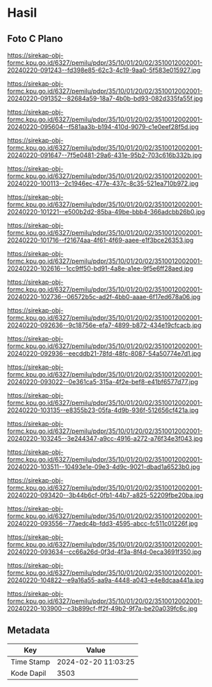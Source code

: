 # Hasil

## Foto C Plano

https://sirekap-obj-formc.kpu.go.id/6327/pemilu/pdpr/35/10/01/20/02/3510012002001-20240220-091243--fd398e85-62c3-4c19-9aa0-5f583e015927.jpg

https://sirekap-obj-formc.kpu.go.id/6327/pemilu/pdpr/35/10/01/20/02/3510012002001-20240220-091352--82684a59-18a7-4b0b-bd93-082d335fa55f.jpg

https://sirekap-obj-formc.kpu.go.id/6327/pemilu/pdpr/35/10/01/20/02/3510012002001-20240220-095604--f581aa3b-b194-410d-9079-c1e0eef28f5d.jpg

https://sirekap-obj-formc.kpu.go.id/6327/pemilu/pdpr/35/10/01/20/02/3510012002001-20240220-091647--7f5e0481-29a6-431e-95b2-703c616b332b.jpg

https://sirekap-obj-formc.kpu.go.id/6327/pemilu/pdpr/35/10/01/20/02/3510012002001-20240220-100113--2c1946ec-477e-437c-8c35-521ea710b972.jpg

https://sirekap-obj-formc.kpu.go.id/6327/pemilu/pdpr/35/10/01/20/02/3510012002001-20240220-101221--e500b2d2-85ba-49be-bbb4-366adcbb26b0.jpg

https://sirekap-obj-formc.kpu.go.id/6327/pemilu/pdpr/35/10/01/20/02/3510012002001-20240220-101716--f21674aa-4f61-4f69-aaee-e1f3bce26353.jpg

https://sirekap-obj-formc.kpu.go.id/6327/pemilu/pdpr/35/10/01/20/02/3510012002001-20240220-102616--1cc9ff50-bd91-4a8e-a1ee-9f5e6ff28aed.jpg

https://sirekap-obj-formc.kpu.go.id/6327/pemilu/pdpr/35/10/01/20/02/3510012002001-20240220-102736--06572b5c-ad2f-4bb0-aaae-6f17ed678a06.jpg

https://sirekap-obj-formc.kpu.go.id/6327/pemilu/pdpr/35/10/01/20/02/3510012002001-20240220-092636--9c18756e-efa7-4899-b872-434e19cfcacb.jpg

https://sirekap-obj-formc.kpu.go.id/6327/pemilu/pdpr/35/10/01/20/02/3510012002001-20240220-092936--eecddb21-78fd-48fc-8087-54a50774e7d1.jpg

https://sirekap-obj-formc.kpu.go.id/6327/pemilu/pdpr/35/10/01/20/02/3510012002001-20240220-093022--0e361ca5-315a-4f2e-bef8-e41bf6577d77.jpg

https://sirekap-obj-formc.kpu.go.id/6327/pemilu/pdpr/35/10/01/20/02/3510012002001-20240220-103135--e8355b23-05fa-4d9b-936f-512656cf421a.jpg

https://sirekap-obj-formc.kpu.go.id/6327/pemilu/pdpr/35/10/01/20/02/3510012002001-20240220-103245--3e244347-a9cc-4916-a272-a76f34e3f043.jpg

https://sirekap-obj-formc.kpu.go.id/6327/pemilu/pdpr/35/10/01/20/02/3510012002001-20240220-103511--10493e1e-09e3-4d9c-9021-dbad1a6523b0.jpg

https://sirekap-obj-formc.kpu.go.id/6327/pemilu/pdpr/35/10/01/20/02/3510012002001-20240220-093420--3b44b6cf-0fb1-44b7-a825-52209fbe20ba.jpg

https://sirekap-obj-formc.kpu.go.id/6327/pemilu/pdpr/35/10/01/20/02/3510012002001-20240220-093556--77aedc4b-fdd3-4595-abcc-fc511c01226f.jpg

https://sirekap-obj-formc.kpu.go.id/6327/pemilu/pdpr/35/10/01/20/02/3510012002001-20240220-093634--cc66a26d-0f3d-4f3a-8f4d-0eca3691f350.jpg

https://sirekap-obj-formc.kpu.go.id/6327/pemilu/pdpr/35/10/01/20/02/3510012002001-20240220-104822--e9a16a55-aa9a-4448-a043-e4e8dcaa441a.jpg

https://sirekap-obj-formc.kpu.go.id/6327/pemilu/pdpr/35/10/01/20/02/3510012002001-20240220-103900--c3b899cf-ff2f-49b2-9f7a-be20a039fc6c.jpg


## Metadata

| Key        | Value               |
| ---------- | ------------------- |
| Time Stamp | 2024-02-20 11:03:25 |
| Kode Dapil | 3503                |



